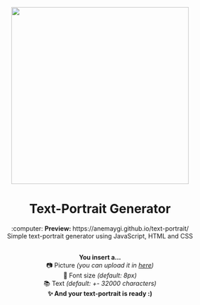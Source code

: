 <p align="center">
  <a href="https://anemaygi.github.io/text-portrait/" target="_blank">
    <img width="400" src="https://i.imgur.com/UfYQk9a.png">
  </a>
</p>

<h1 align="center">Text-Portrait Generator</h1>

<div align="center">
:computer: <b>Preview: </b>https://anemaygi.github.io/text-portrait/ <br/>  
Simple text-portrait generator using JavaScript, HTML and CSS 
<br/><br/>

<b>You insert a...</b><br/>
:camera: Picture <i>(you can upload it in <a href="https://imgur.com" target="_blank">here</a>)</i><br/>
:straight_ruler: Font size <i>(default: 8px)</i><br/>
:books: Text <i>(default: +- 32000 characters)</i><br/>
<b> ✨ And your text-portrait is ready :)</b>
</div>